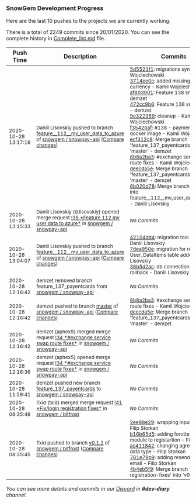 
### SnowGem Development Progress

Here are the last 10 pushes to the projects we are currently working.

There is a total of 2249 commits since 20/01/2020. You can see the complete history in
 [Complete_list.md](Complete_list.md) file.

| Push Time | Description | Commits |
| --- | --- | --- |
| <sub>2020-10-28 13:17:16</sub> | <sub>Daniil Lisovskiy pushed to branch [feature\_\_112\_\_mv\_user\_data\_to\_azure](https://gitlab.com/snowgem/snowpay-api/commits/feature__112__mv_user_data_to_azure) of [snowgem / snowpay\-api](https://gitlab.com/snowgem/snowpay-api) ([Compare changes](https://gitlab.com/snowgem/snowpay-api/compare/36b5d2acdac89dd83cfe5e51e647c5d394067a80...6b020d782cf11a1194b89f872ee6d5655104ccaf))</sub> | <sub>[5d5521f1](https://gitlab.com/snowgem/snowpay-api/-/commit/5d5521f193aec1da656e99e391cd4b4893ab57ef): migrations sync - Kamil Wojciechowski<br>[3714ee0c](https://gitlab.com/snowgem/snowpay-api/-/commit/3714ee0c791773f12128f2a28e26441e655b7958): added missing LINK currency - Kamil Wojciechowski<br>[af803901](https://gitlab.com/snowgem/snowpay-api/-/commit/af803901f0bfe924eb7d7a3ad90c25fbd7dbf7c6): Feature  138 smoke tests - demzet<br>[472cc9b6](https://gitlab.com/snowgem/snowpay-api/-/commit/472cc9b6974e9571c18662d97f8cdcb2614f8667): Feature  138 smoke tests - demzet<br>[9e322359](https://gitlab.com/snowgem/snowpay-api/-/commit/9e322359ae50503391b6023d8b44de55d1e9cb9d): cleanup - Kamil Wojciechowski<br>[f3542baf](https://gitlab.com/snowgem/snowpay-api/-/commit/f3542bafd35d5a9586d5b8956a4d7f89109eb861): #138 - payment service docker image - Kamil Wojciechowski<br>[ecf312c8](https://gitlab.com/snowgem/snowpay-api/-/commit/ecf312c8b717557092aa5d8c791ad2b529ae6633): Merge branch 'feature_137_payentcards' into 'master' - demzet<br>[6b8a2ba3](https://gitlab.com/snowgem/snowpay-api/-/commit/6b8a2ba321fb47782826d13ba37a3fed74c96248): #exchange service swap route fixes - Kamil Wojciechowski<br>[deecda5e](https://gitlab.com/snowgem/snowpay-api/-/commit/deecda5eeecd156977c2cf4a710a54c4d7f2dc73): Merge branch 'feature_137_payentcards' into 'master' - demzet<br>[6b020d78](https://gitlab.com/snowgem/snowpay-api/-/commit/6b020d782cf11a1194b89f872ee6d5655104ccaf): Merge branch 'master' into feature__112__mv_user_data_to_azure - Daniil Lisovskiy</sub> |
| <sub>2020-10-28 13:15:33</sub> | <sub>Daniil Lisovskiy (d.lisovskiy) opened merge request [\!35 \*Feature  112  mv user data to azure\*](https://gitlab.com/snowgem/snowpay-api/-/merge_requests/35) in [snowgem / snowpay\-api](https://gitlab.com/snowgem/snowpay-api)</sub> | <sub>_No Commits_</sub> |
| <sub>2020-10-28 13:04:07</sub> | <sub>Daniil Lisovskiy pushed to branch [feature\_\_112\_\_mv\_user\_data\_to\_azure](https://gitlab.com/snowgem/snowpay-api/commits/feature__112__mv_user_data_to_azure) of [snowgem / snowpay\-api](https://gitlab.com/snowgem/snowpay-api) ([Compare changes](https://gitlab.com/snowgem/snowpay-api/compare/c025a91dc79ea943b07cf3a124184280f43a19fa...36b5d2acdac89dd83cfe5e51e647c5d394067a80))</sub> | <sub>[42104dd4](https://gitlab.com/snowgem/snowpay-api/-/commit/42104dd4938e04d98badbe2ddb09b22420037fe1): migration tool is fixed - Daniil Lisovskiy<br>[7dea950e](https://gitlab.com/snowgem/snowpay-api/-/commit/7dea950ee0de1ea0416363b2660206c1c218b406): migration for removing User_DataItems table added - Daniil Lisovskiy<br>[36b5d2ac](https://gitlab.com/snowgem/snowpay-api/-/commit/36b5d2acdac89dd83cfe5e51e647c5d394067a80): db connection string rollback - Daniil Lisovskiy</sub> |
| <sub>2020-10-28 12:16:42</sub> | <sub>demzet removed branch feature_137_payentcards from [snowgem / snowpay\-api](https://gitlab.com/snowgem/snowpay-api)</sub> | <sub>_No Commits_</sub> |
| <sub>2020-10-28 12:16:42</sub> | <sub>demzet pushed to branch [master](https://gitlab.com/snowgem/snowpay-api/commits/master) of [snowgem / snowpay\-api](https://gitlab.com/snowgem/snowpay-api) ([Compare changes](https://gitlab.com/snowgem/snowpay-api/compare/ecf312c8b717557092aa5d8c791ad2b529ae6633...deecda5eeecd156977c2cf4a710a54c4d7f2dc73))</sub> | <sub>[6b8a2ba3](https://gitlab.com/snowgem/snowpay-api/-/commit/6b8a2ba321fb47782826d13ba37a3fed74c96248): #exchange service swap route fixes - Kamil Wojciechowski<br>[deecda5e](https://gitlab.com/snowgem/snowpay-api/-/commit/deecda5eeecd156977c2cf4a710a54c4d7f2dc73): Merge branch 'feature_137_payentcards' into 'master' - demzet</sub> |
| <sub>2020-10-28 12:16:42</sub> | <sub>demzet (aphex5) merged merge request [\!34 \*\#exchange service swap route fixes\*](https://gitlab.com/snowgem/snowpay-api/-/merge_requests/34) in [snowgem / snowpay\-api](https://gitlab.com/snowgem/snowpay-api)</sub> | <sub>_No Commits_</sub> |
| <sub>2020-10-28 12:16:36</sub> | <sub>demzet (aphex5) opened merge request [\!34 \*\#exchange service swap route fixes\*](https://gitlab.com/snowgem/snowpay-api/-/merge_requests/34) in [snowgem / snowpay\-api](https://gitlab.com/snowgem/snowpay-api)</sub> | <sub>_No Commits_</sub> |
| <sub>2020-10-28 11:59:41</sub> | <sub>demzet pushed new branch [feature\_137\_payentcards](https://gitlab.com/snowgem/snowpay-api/commits/feature_137_payentcards) to [snowgem / snowpay\-api](https://gitlab.com/snowgem/snowpay-api)</sub> | <sub>_No Commits_</sub> |
| <sub>2020-10-28 08:35:46</sub> | <sub>Txid (txid) merged merge request [\!41 \*Fix/login registration fixes\*](https://gitlab.com/snowgem/bitfrost/-/merge_requests/41) in [snowgem / bitfrost](https://gitlab.com/snowgem/bitfrost)</sub> | <sub>_No Commits_</sub> |
| <sub>2020-10-28 08:35:45</sub> | <sub>Txid pushed to branch [v0\.1\.2](https://gitlab.com/snowgem/bitfrost/commits/v0.1.2) of [snowgem / bitfrost](https://gitlab.com/snowgem/bitfrost) ([Compare changes](https://gitlab.com/snowgem/bitfrost/compare/358cee3488e66b3fece75beeb143961a89a8a280...4b4eb5f932aa6b0512722f337fe251927547f768))</sub> | <sub>[2ee88e29](https://gitlab.com/snowgem/bitfrost/-/commit/2ee88e29046df3721f541ba246236af4b903d7a8): wrapping input labels - Filip Storkan<br>[b16b65d5](https://gitlab.com/snowgem/bitfrost/-/commit/b16b65d5ee224309c36b946cb1ba5c5ebbd9b4b7): adding forotten translate module to registartion - Filip Storkan<br>[ac411842](https://gitlab.com/snowgem/bitfrost/-/commit/ac41184262cac020eda15240c02a1bcf7a80abe5): changing agreements data type - Filip Storkan<br>[761e79b9](https://gitlab.com/snowgem/bitfrost/-/commit/761e79b9e7b633726503cd4e64787a5059ebb4b3): adding resend verification email - Filip Storkan<br>[4b4eb5f9](https://gitlab.com/snowgem/bitfrost/-/commit/4b4eb5f932aa6b0512722f337fe251927547f768): Merge branch 'fix/login-registration-fixes' into 'v0.1.2' - Txid</sub> |

_You can see more details and commits in our [Discord](https://discord.gg/zumGnbg) in **#dev-diary** channel._
